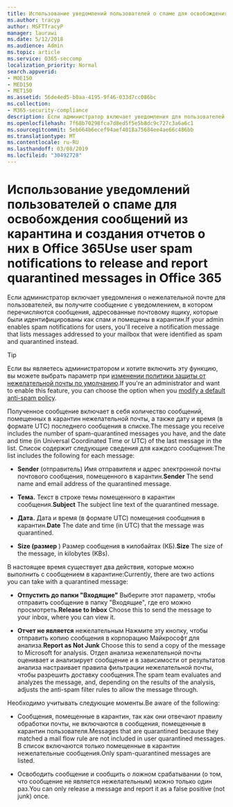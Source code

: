 ```yaml
---
title: Использование уведомлений пользователей о спаме для освобождения сообщений из карантина и создания отчетов о них в Office 365
ms.author: tracyp
author: MSFTTracyP
manager: laurawi
ms.date: 5/12/2018
ms.audience: Admin
ms.topic: article
ms.service: O365-seccomp
localization_priority: Normal
search.appverid:
- MOE150
- MED150
- MET150
ms.assetid: 56de4ed5-b0aa-4195-9f46-033d7cc086bc
ms.collection:
- M365-security-compliance
description: Если администратор включает уведомления для пользователей, вы получите сообщение с уведомлением о том, что сообщения, отправленные в ваш почтовый ящик, были идентифицированы как спам, массовые или фишинговые сообщения. Вы можете отпустить или отправить отчет о сообщениях после получения уведомления.
ms.openlocfilehash: 7f68b70298fca7d8ed5f5e5b8dc9c727c3a6a6c1
ms.sourcegitcommit: 5eb664b6ecef94aef4018a75684ee4ae66c486bb
ms.translationtype: MT
ms.contentlocale: ru-RU
ms.lasthandoff: 03/08/2019
ms.locfileid: "30492728"
---
```

# <a name="use-user-spam-notifications-to-release-and-report-quarantined-messages-in-office-365"></a><span data-ttu-id="726ea-104">Использование уведомлений пользователей о спаме для освобождения сообщений из карантина и создания отчетов о них в Office 365</span><span class="sxs-lookup"><span data-stu-id="726ea-104">Use user spam notifications to release and report quarantined messages in Office 365</span></span>

<span data-ttu-id="726ea-105">Если администратор включает уведомления о нежелательной почте для пользователей, вы получите сообщение с уведомлением, в котором перечисляются сообщения, адресованные почтовому ящику, которые были идентифицированы как спам и помещены в карантин.</span><span class="sxs-lookup"><span data-stu-id="726ea-105">If your admin enables spam notifications for users, you'll receive a notification message that lists messages addressed to your mailbox that were identified as spam and quarantined instead.</span></span>
  
> [!TIP]
> <span data-ttu-id="726ea-106">Если вы являетесь администратором и хотите включить эту функцию, вы можете выбрать параметр при [изменении политики защиты от нежелательной почты по умолчанию](https://go.microsoft.com/fwlink/?LinkId=800313).</span><span class="sxs-lookup"><span data-stu-id="726ea-106">If you're an administrator and want to enable this feature, you can choose the option when you [modify a default anti-spam policy](https://go.microsoft.com/fwlink/?LinkId=800313).</span></span> 
  
<span data-ttu-id="726ea-107">Полученное сообщение включает в себя количество сообщений, помещенных в карантин нежелательной почты, а также дату и время (в формате UTC) последнего сообщения в списке.</span><span class="sxs-lookup"><span data-stu-id="726ea-107">The message you receive includes the number of spam-quarantined messages you have, and the date and time (in Universal Coordinated Time or UTC) of the last message in the list.</span></span> <span data-ttu-id="726ea-108">Список содержит следующие сведения для каждого сообщения:</span><span class="sxs-lookup"><span data-stu-id="726ea-108">The list includes the following for each message:</span></span>
  
- <span data-ttu-id="726ea-109">**Sender** (отправитель) Имя отправителя и адрес электронной почты почтового сообщения, помещенного в карантин.</span><span class="sxs-lookup"><span data-stu-id="726ea-109">**Sender** The send name and email address of the quarantined message.</span></span> 
    
- <span data-ttu-id="726ea-110">**Тема.** Текст в строке темы помещенного в карантин сообщения.</span><span class="sxs-lookup"><span data-stu-id="726ea-110">**Subject** The subject line text of the quarantined message.</span></span> 
    
- <span data-ttu-id="726ea-111">**Дата.** Дата и время (в формате UTC) помещения сообщения в карантин.</span><span class="sxs-lookup"><span data-stu-id="726ea-111">**Date** The date and time (in UTC) that the message was quarantined.</span></span> 
    
- <span data-ttu-id="726ea-112">**Size (размер** ) Размер сообщения в килобайтах (КБ).</span><span class="sxs-lookup"><span data-stu-id="726ea-112">**Size** The size of the message, in kilobytes (KBs).</span></span> 
    
<span data-ttu-id="726ea-113">В настоящее время существует два действия, которые можно выполнить с сообщением в карантине:</span><span class="sxs-lookup"><span data-stu-id="726ea-113">Currently, there are two actions you can take with a quarantined message:</span></span>
  
- <span data-ttu-id="726ea-114">**Отпустить до папки "Входящие"** Выберите этот параметр, чтобы отправить сообщение в папку "Входящие", где его можно просмотреть.</span><span class="sxs-lookup"><span data-stu-id="726ea-114">**Release to Inbox** Choose this to send the message to your inbox, where you can view it.</span></span> 
    
- <span data-ttu-id="726ea-115">**Отчет не является** нежелательным Нажмите эту кнопку, чтобы отправить копию сообщения в корпорацию Майкрософт для анализа.</span><span class="sxs-lookup"><span data-stu-id="726ea-115">**Report as Not Junk** Choose this to send a copy of the message to Microsoft for analysis.</span></span> <span data-ttu-id="726ea-116">Отдел анализа нежелательной почты оценивает и анализирует сообщение и в зависимости от результатов анализа настраивает правила фильтрации нежелательной почты, чтобы разрешить доставку сообщения.</span><span class="sxs-lookup"><span data-stu-id="726ea-116">The spam team evaluates and analyzes the message, and, depending on the results of the analysis, adjusts the anti-spam filter rules to allow the message through.</span></span> 
    
<span data-ttu-id="726ea-117">Необходимо учитывать следующие моменты.</span><span class="sxs-lookup"><span data-stu-id="726ea-117">Be aware of the following:</span></span>
  
- <span data-ttu-id="726ea-118">Сообщения, помещенные в карантин, так как они отвечают правилу обработки почты, не включаются в сообщения, помещенные в карантин пользователя.</span><span class="sxs-lookup"><span data-stu-id="726ea-118">Messages that are quarantined because they matched a mail flow rule are not included in user quarantined messages.</span></span> <span data-ttu-id="726ea-119">В список включаются только помещенные в карантин нежелательные сообщения.</span><span class="sxs-lookup"><span data-stu-id="726ea-119">Only spam-quarantined messages are listed.</span></span>
    
- <span data-ttu-id="726ea-120">Освободить сообщение и сообщить о ложном срабатывании (о том, что сообщение не является нежелательным) можно только один раз.</span><span class="sxs-lookup"><span data-stu-id="726ea-120">You can only release a message and report it as a false positive (not junk) once.</span></span>
    

